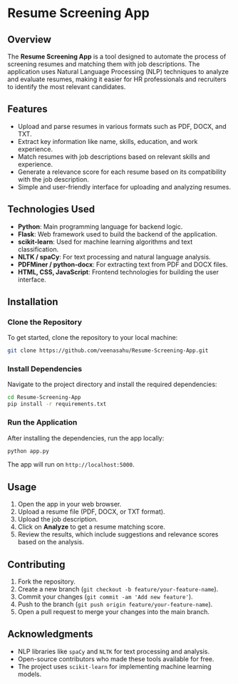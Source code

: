 
# Resume Screening App

## Overview
The **Resume Screening App** is a tool designed to automate the process of screening resumes and matching them with job descriptions. The application uses Natural Language Processing (NLP) techniques to analyze and evaluate resumes, making it easier for HR professionals and recruiters to identify the most relevant candidates.

## Features
- Upload and parse resumes in various formats such as PDF, DOCX, and TXT.
- Extract key information like name, skills, education, and work experience.
- Match resumes with job descriptions based on relevant skills and experience.
- Generate a relevance score for each resume based on its compatibility with the job description.
- Simple and user-friendly interface for uploading and analyzing resumes.

## Technologies Used
- **Python**: Main programming language for backend logic.
- **Flask**: Web framework used to build the backend of the application.
- **scikit-learn**: Used for machine learning algorithms and text classification.
- **NLTK / spaCy**: For text processing and natural language analysis.
- **PDFMiner / python-docx**: For extracting text from PDF and DOCX files.
- **HTML, CSS, JavaScript**: Frontend technologies for building the user interface.

## Installation

### Clone the Repository
To get started, clone the repository to your local machine:

```bash
git clone https://github.com/veenasahu/Resume-Screening-App.git
````

### Install Dependencies

Navigate to the project directory and install the required dependencies:

```bash
cd Resume-Screening-App
pip install -r requirements.txt
```

### Run the Application

After installing the dependencies, run the app locally:

```bash
python app.py
```

The app will run on `http://localhost:5000`.

## Usage

1. Open the app in your web browser.
2. Upload a resume file (PDF, DOCX, or TXT format).
3. Upload the job description.
4. Click on **Analyze** to get a resume matching score.
5. Review the results, which include suggestions and relevance scores based on the analysis.

## Contributing

1. Fork the repository.
2. Create a new branch (`git checkout -b feature/your-feature-name`).
3. Commit your changes (`git commit -am 'Add new feature'`).
4. Push to the branch (`git push origin feature/your-feature-name`).
5. Open a pull request to merge your changes into the main branch.

## Acknowledgments

* NLP libraries like `spaCy` and `NLTK` for text processing and analysis.
* Open-source contributors who made these tools available for free.
* The project uses `scikit-learn` for implementing machine learning models.


